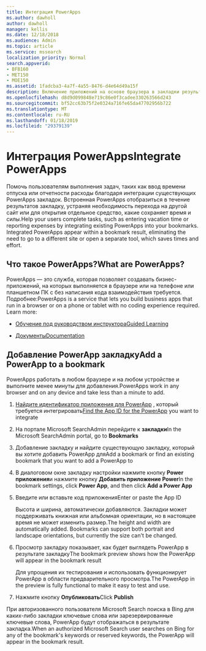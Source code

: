 ```yaml
---
title: Интеграция PowerApps
ms.author: dawholl
author: dawholl
manager: kellis
ms.date: 12/18/2018
ms.audience: Admin
ms.topic: article
ms.service: mssearch
localization_priority: Normal
search.appverid:
- BFB160
- MET150
- MOE150
ms.assetid: 1fadcba3-4a7f-4a55-8476-d4e64d49a15f
description: Включение приложений на основе браузера в закладки результатов для поиска Microsoft
ms.openlocfilehash: d8d9d099848e719c86e0f3cadee330263566d243
ms.sourcegitcommit: bf52cc63b75f2e0324a716fe65da47702956b722
ms.translationtype: MT
ms.contentlocale: ru-RU
ms.lasthandoff: 01/18/2019
ms.locfileid: "29379139"
---
```

# <a name="integrate-powerapps"></a><span data-ttu-id="c1cf9-103">Интеграция PowerApps</span><span class="sxs-lookup"><span data-stu-id="c1cf9-103">Integrate PowerApps</span></span>

<span data-ttu-id="c1cf9-p101">Помочь пользователям выполнения задач, таких как ввод времени отпуска или отчетности расходы благодаря интеграции существующих PowerApps закладок. Встроенная PowerApps отобразиться в течение результатов закладку, устраняя необходимость перехода на другой сайт или для открытия отдельное средство, какие сохраняет время и силы.</span><span class="sxs-lookup"><span data-stu-id="c1cf9-p101">Help your users complete tasks, such as entering vacation time or reporting expenses by integrating existing PowerApps into your bookmarks. Integrated PowerApps appear within a bookmark result, eliminating the need to go to a different site or open a separate tool, which saves times and effort.</span></span>
  
## <a name="what-are-powerapps"></a><span data-ttu-id="c1cf9-106">Что такое PowerApps?</span><span class="sxs-lookup"><span data-stu-id="c1cf9-106">What are PowerApps?</span></span>

<span data-ttu-id="c1cf9-p102">PowerApps — это служба, которая позволяет создавать бизнес-приложений, на которых выполняется в браузере или на телефоне или планшетном ПК с без написания кода взаимодействия требуется. Подробнее:</span><span class="sxs-lookup"><span data-stu-id="c1cf9-p102">PowerApps is a service that lets you build business apps that run in a browser or on a phone or tablet with no coding experience required. Learn more:</span></span>
  
- [<span data-ttu-id="c1cf9-109">Обучение под руководством инструктора</span><span class="sxs-lookup"><span data-stu-id="c1cf9-109">Guided Learning</span></span>](https://docs.microsoft.com/en-us/learn/browse/?products=powerapps)
    
- [<span data-ttu-id="c1cf9-110">Документы</span><span class="sxs-lookup"><span data-stu-id="c1cf9-110">Documentation</span></span>](https://docs.microsoft.com/en-us/powerapps/)
    
## <a name="add-a-powerapp-to-a-bookmark"></a><span data-ttu-id="c1cf9-111">Добавление PowerApp закладку</span><span class="sxs-lookup"><span data-stu-id="c1cf9-111">Add a PowerApp to a bookmark</span></span>

<span data-ttu-id="c1cf9-112">PowerApps работать в любом браузере и на любом устройстве и выполните менее минуты для добавления.</span><span class="sxs-lookup"><span data-stu-id="c1cf9-112">PowerApps work in any browser and on any device and take less than a minute to add.</span></span>
  
1. <span data-ttu-id="c1cf9-113">[Найдите идентификатор приложения для PowerApp](https://docs.microsoft.com/en-us/powerapps/maker/canvas-apps/get-sessionid#get-an-app-id) , который требуется интегрировать</span><span class="sxs-lookup"><span data-stu-id="c1cf9-113">[Find the App ID for the PowerApp](https://docs.microsoft.com/en-us/powerapps/maker/canvas-apps/get-sessionid#get-an-app-id) you want to integrate</span></span> 
    
2. <span data-ttu-id="c1cf9-114">На портале Microsoft SearchAdmin перейдите к **закладки**</span><span class="sxs-lookup"><span data-stu-id="c1cf9-114">In the Microsoft SearchAdmin portal, go to **Bookmarks**</span></span>
    
3. <span data-ttu-id="c1cf9-115">Добавление закладку и найдите существующую закладку, который вы хотите добавить PowerApp для</span><span class="sxs-lookup"><span data-stu-id="c1cf9-115">Add a bookmark or find an existing bookmark that you want to add a PowerApp to</span></span>
    
4. <span data-ttu-id="c1cf9-116">В диалоговом окне закладку настройки нажмите кнопку **Power приложения**и нажмите кнопку **Добавить приложение Power**</span><span class="sxs-lookup"><span data-stu-id="c1cf9-116">In the bookmark settings, click **Power App**, and then click **Add a Power App**</span></span>
    
5. <span data-ttu-id="c1cf9-117">Введите или вставьте код приложения</span><span class="sxs-lookup"><span data-stu-id="c1cf9-117">Enter or paste the App ID</span></span>
    
    <span data-ttu-id="c1cf9-p103">Высота и ширина, автоматически добавляются. Закладки может поддерживать книжная или альбомная ориентации, но в настоящее время не может изменить размер.</span><span class="sxs-lookup"><span data-stu-id="c1cf9-p103">The height and width are automatically added. Bookmarks can support both portrait and landscape orientations, but currently the size can't be changed.</span></span>
    
6. <span data-ttu-id="c1cf9-120">Просмотр закладку показывает, как будет выглядеть PowerApp в результате закладку</span><span class="sxs-lookup"><span data-stu-id="c1cf9-120">The bookmark preview shows how the PowerApp will appear in the bookmark result</span></span>
    
    <span data-ttu-id="c1cf9-121">Для упрощения их тестирования и использовать функционирует PowerApp в области предварительного просмотра.</span><span class="sxs-lookup"><span data-stu-id="c1cf9-121">The PowerApp in the preview is fully functional to make it easy to test and use.</span></span>
    
7. <span data-ttu-id="c1cf9-122">Нажмите кнопку **Опубликовать**</span><span class="sxs-lookup"><span data-stu-id="c1cf9-122">Click **Publish**</span></span>
    
<span data-ttu-id="c1cf9-123">При авторизованного пользователя Microsoft Search поиска в Bing для каких-либо закладки ключевые слова или зарезервированные ключевые слова, PowerApp будут отображаться в результате закладка.</span><span class="sxs-lookup"><span data-stu-id="c1cf9-123">When an authorized Microsoft Search user searches on Bing for any of the bookmark's keywords or reserved keywords, the PowerApp will appear in the bookmark result.</span></span>

  

